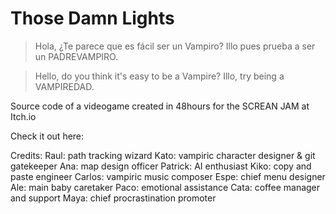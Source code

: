 # Those Damn Lights 

> Hola, ¿Te parece que es fácil ser un Vampiro? Illo pues prueba a ser un PADREVAMPIRO. 

> Hello, do you think it's easy to be a Vampire? Illo, try being a VAMPIREDAD.

Source code of a videogame created in 48hours for the SCREAN JAM at Itch.io


Check it out here: 
	


Credits:
	Raul: path tracking wizard
	Kato: vampiric character designer & git gatekeeper
	Ana: map design officer
	Patrick: AI enthusiast
	Kiko: copy and paste engineer 
	Carlos: vampiric music composer 
	Espe: chief menu designer 
	Ale: main baby caretaker 
	Paco: emotional assistance 
	Cata: coffee manager and support 
	Maya: chief procrastination promoter
 
